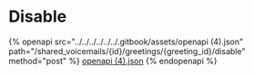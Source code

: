 # Disable

{% openapi src="../../../../../../.gitbook/assets/openapi (4).json" path="/shared_voicemails/{id}/greetings/{greeting_id}/disable" method="post" %}
[openapi (4).json](<../../../../../../.gitbook/assets/openapi (4).json>)
{% endopenapi %}
